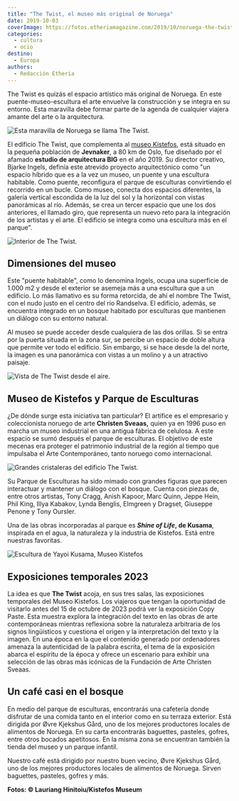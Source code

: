 ```yaml
---
title: "The Twist, el museo más original de Noruega"
date: 2019-10-03
coverImage: https://fotos.etheriamagazine.com/2019/10/noruega-the-twist-museo-kistefos-mujeres.jpg
categories: 
  - cultura
  - ocio
destino: 
  - Europa
authors: 
  - Redacción Etheria
---
```


The Twist es quizás el espacio artístico más original de Noruega. En este 
puente-museo-escultura el arte envuelve la construcción y se integra en su entorno. Esta 
maravilla debe formar parte de la agenda de cualquier viajera amante del arte o la 
arquitectura. 

![Esta maravilla de Noruega se llama The Twist.](https://fotos.etheriamagazine.com/2019/10/noruega-the-twist-museo-kistefos-mujeres.jpg "Esta maravilla de Noruega se llama The Twist.")

El edificio The Twist, que complementa al [museo 
Kistefos](https://www.kistefosmuseum.com/art/the-twist-gallery), está situado en la 
pequeña población de **Jevnaker**, a 80 km de Oslo, fue diseñado por el afamado 
**estudio de arquitectura BIG** en el año 2019. Su director creativo, Bjarke Ingels, 
definía este atrevido proyecto arquitectónico como "un espacio híbrido que es a la vez 
un museo, un puente y una escultura habitable. Como puente, reconfigura el parque de 
esculturas convirtiendo el recorrido en un bucle. Como museo, conecta dos espacios 
diferentes, la galería vertical escondida de la luz del sol y la horizontal con vistas 
panorámicas al río. Además, se crea un tercer espacio que une los dos anteriores, el 
llamado giro, que representa un nuevo reto para la integración de los artistas y el 
arte. El edificio se integra como una escultura más en el parque". 

![Interior de The Twist.](https://fotos.etheriamagazine.com/2019/10/noruega-the-twist-museo-kistefos-interior.jpg "Interior de The Twist.")

## Dimensiones del museo

Este "puente habitable", como lo denomina Ingels, ocupa una superficie de 1.000 m2 y 
desde el exterior se asemeja más a una escultura que a un edificio. Lo más llamativo es 
su forma retorcida, de ahí el nombre The Twist, con el nudo justo en el centro del río 
Randselva. El edificio, además, se encuentra integrado en un bosque habitado por 
esculturas que mantienen un diálogo con su entorno natural. 

Al museo se puede acceder desde cualquiera de las dos orillas. Si se entra por la puerta 
situada en la zona sur, se percibe un espacio de doble altura que permite ver todo el 
edificio. Sin embargo, si se hace desde la del norte, la imagen es una panorámica con 
vistas a un molino y a un atractivo paisaje. 

![Vista de The Twist desde el aire.](https://fotos.etheriamagazine.com/2019/10/noruega-the-twist-museo-kistefos.jpg "Vista de The Twist desde el aire.")

## Museo de Kistefos y Parque de Esculturas

¿De dónde surge esta iniciativa tan particular? El artífice es el empresario y 
coleccionista noruego de arte **Christen Sveaas,** quien ya en 1996 puso en marcha un 
museo industrial en una antigua fábrica de celulosa. A este espacio se sumó después el 
parque de esculturas. El objetivo de este mecenas era proteger el patrimonio industrial 
de la región al tiempo que impulsaba el Arte Contemporáneo, tanto noruego como 
internacional. 

![Grandes cristaleras del edificio The Twist.](https://fotos.etheriamagazine.com/2019/10/noruega-the-twist-museo-kistefos-cristalera.jpg "Grandes cristaleras del edificio The Twist.")

Su Parque de Esculturas ha sido mimado con grandes figuras que parecen interactuar y 
mantener un diálogo con el bosque. Cuenta con piezas de, entre otros artistas, Tony 
Cragg, Anish Kapoor, Marc Quinn, Jeppe Hein, Phil King, Illya Kabakov, Lynda Benglis, 
Elmgreen y Dragset, Giuseppe Penone y Tony Oursler. 

Una de las obras incorporadas al parque es **_Shine of Life_, de Kusama**, inspirada en 
el agua, la naturaleza y la industria de Kistefos. Está entre nuestras favoritas. 

![Escultura de Yayoi Kusama, Museo Kistefos](https://fotos.etheriamagazine.com/2019/10/noruega-Kistefos-Museet-Yayoi-Kusama.jpg "Shine of Life, de Yayoi Kusama. © Einar Aslaksen/ Museo Kistefos")

## Exposiciones temporales 2023

La idea es que **The Twist** acoja, en sus tres salas, las exposiciones temporales del 
Museo Kistefos. Los viajeros que tengan la oportunidad de visitarlo antes del 15 de 
octubre de 2023 podrá ver la exposición Copy Paste. Esta muestra explora la integración 
del texto en las obras de arte contemporáneas mientras reflexiona sobre la naturaleza 
arbitraria de los signos lingüísticos y cuestiona el origen y la interpretación del 
texto y la imagen. En una época en la que el contenido generado por ordenadores amenaza 
la autenticidad de la palabra escrita, el tema de la exposición abarca el espíritu de la 
época y ofrece un escenario para exhibir una selección de las obras más icónicas de la 
Fundación de Arte Christen Sveaas. 

## Un café casi en el bosque

En medio del parque de esculturas, encontrarás una cafetería donde disfrutar de una 
comida tanto en el interior como en su terraza exterior. Está dirigida por Øvre Kjekshus 
Gård, uno de los mejores productores locales de alimentos de Noruega. En su carta 
encontrarás baguettes, pasteles, gofres, entre otros bocados apetitosos. En la misma 
zona se encuentran también la tienda del museo y un parque infantil. 

Nuestro café está dirigido por nuestro buen vecino, Øvre Kjekshus Gård, uno de los 
mejores productores locales de alimentos de Noruega. Sirven baguettes, pasteles, gofres 
y más. 

**Fotos: © Lauriang Hinitoiu/Kistefos Museum**
